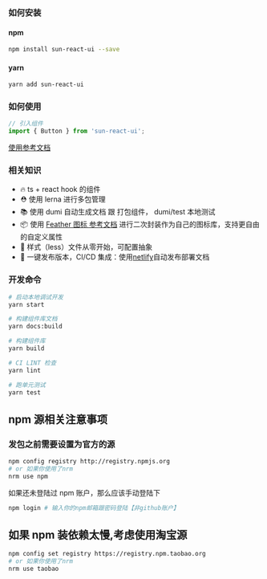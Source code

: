 ### 如何安装

#### npm

```bash
npm install sun-react-ui --save
```

#### yarn

```bash
yarn add sun-react-ui
```

### 如何使用

```javascript
// 引入组件
import { Button } from 'sun-react-ui';
```

[使用参考文档](https://sun.jgchen.xin)

### 相关知识

- 🔥 ts + react hook 的组件
- ⛑️ 使用 lerna 进行多包管理
- 📚 使用 dumi 自动生成文档 跟 打包组件， dumi/test 本地测试
- 📦 使用 [Feather 图标 参考文档](https://feathericons.com/) 进行二次封装作为自己的图标库，支持更自由的自定义属性
- 🌹 样式（less）文件从零开始，可配置抽象
- 🎉 一键发布版本，CI/CD 集成：使用[netlify](https://app.netlify.com/)自动发布部署文档

### 开发命令

```bash
# 启动本地调试开发
yarn start

# 构建组件库文档
yarn docs:build

# 构建组件库
yarn build

# CI LINT 检查
yarn lint

# 跑单元测试
yarn test
```

## npm 源相关注意事项

### 发包之前需要设置为官方的源

```bash
npm config registry http://registry.npmjs.org
# or 如果你使用了nrm
nrm use npm
```

如果还未登陆过 npm 账户，那么应该手动登陆下

```bash
npm login # 输入你的npm邮箱跟密码登陆【非github账户】
```

## 如果 npm 装依赖太慢,考虑使用淘宝源

```bash
npm config set registry https://registry.npm.taobao.org
# or 如果你使用了nrm
nrm use taobao
```
